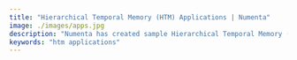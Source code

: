 ```yaml
---
title: "Hierarchical Temporal Memory (HTM) Applications | Numenta"
image: ./images/apps.jpg
description: "Numenta has created sample Hierarchical Temporal Memory (HTM) applications in fields such as monitoring stock performance, detecting unusual human behavior, and finding patterns in geospatial data. We hope these applications will stimulate creative thinking and development of innovative HTM applications."
keywords: "htm applications"
---
```

